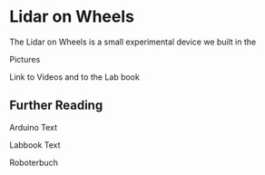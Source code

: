 # Lidar on Wheels

The Lidar on Wheels is a small experimental device we built in the 

Pictures

Link to Videos and to the Lab book

## Further Reading

Arduino Text

Labbook Text

Roboterbuch
